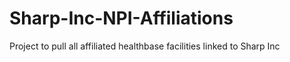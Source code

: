 # Sharp-Inc-NPI-Affiliations
Project to pull all affiliated healthbase facilities linked to Sharp Inc 
